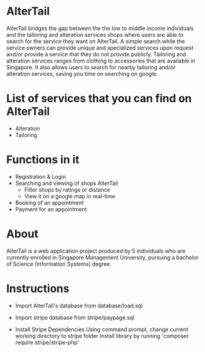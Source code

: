 # AlterTail 
AlterTail bridges the gap between the the low to middle income individuals and the tailoring and alteration services shops where users are able to search for the service they want on AlterTail. A simple search while the service owners can provide unique and specialized services upon request and/or provide a service that they do not provide publicly. Tailoring and alteration services ranges from clothing to accessories that are available in Singapore. It also allows users to search for nearby tailoring and/or alteration services, saving you time on searching on google.   

# List of services that you can find on AlterTail
* Alteration
* Tailoring

# Functions in it
* Registration & Login
* Searching and viewing of shops AlterTail
  * Filter shops by ratings or distance 
  * View it on a google map in real-time
* Booking of an appointment
* Payment for an appointment

# About
AlterTail is a web application project produced by 5 individuals who are currently enrolled in Singapore Management University, pursuing a bachelor of Science (Information Systems) degree.

# Instructions

* Import AlterTail's database from database/load.sql
* Import stripe database from stripe/paypage.sql 

* Install Stripe Dependencies 
Using command prompt, change current working directory to stripe folder 
Install library by running 'composer require stripe/stripe-php' 


 
